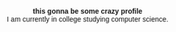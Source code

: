 <div align="center">
    <p>
        <span style="font-family: 'Montserrat', sans-serif; font-weight: bold;">
            this gonna be some crazy profile
        </span>
        <br/>
        <span style="font-family: 'Montserrat', sans-serif">
            I am currently in college studying computer science.
        </span>
    </p>
   
</div>

